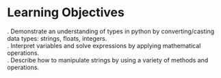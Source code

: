 # Learning Objectives
. Demonstrate an understanding of types in python by converting/casting data types: strings, floats, integers.<br>
. Interpret variables and solve expressions by applying mathematical operations.<br>
. Describe how to manipulate strings by using a variety of methods and operations.<br>
